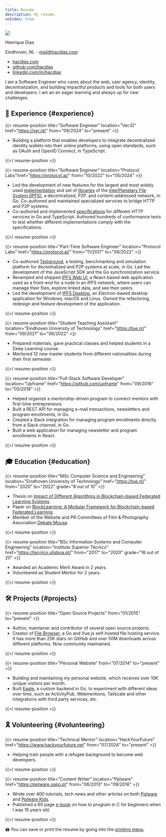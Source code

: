 ```yaml
---
title: Resume
description: My resume.
noIndex: true
---
```


<!--more-->

<div id="resume-header">

  ![](/avatar/512.jpg)

  <div>

  Henrique Dias

  Eindhoven, NL - [mail@hacdias.com](mailto:mail@hacdias.com)

  </div>

  - [hacdias.com](https://hacdias.com)
  - [github.com/hacdias](https://github.com/hacdias)
  - [linkedin.com/in/hacdias](https://www.linkedin.com/in/hacdias/)

</div>

I am a Software Engineer who cares about the web, user agency, identity, decentralization, and building impactful products and tools for both users and developers. I am an an eager learning and always up for new challenges.

## 💼 Experience {#experience}

{{< resume-position 
  title="Software Engineer"
  location="Ver.iD" href="https://ver.id/"
  from="06/2024" to="present" >}}

- Building a platform that enables developers to integrate decentralized identity wallets into their online platforms, using open standards, such as OAuth and OpenID Connect, in TypeScript.

{{</ resume-position >}}

{{< resume-position
  title="Software Engineer"
  location="Protocol Labs"href="https://protocol.ai/"
  from="10/2022" to="05/2024" >}}

- Led the development of new features for the largest and most widely used [implementation](https://github.com/ipfs/kubo) and set of [libraries](https://github.com/ipfs/boxo) of the [InterPlanetary File System (IPFS)](https://ipfs.tech/), a decentralized, P2P, and content-addressed network, in Go. Co-authored and maintained specialized services to bridge HTTP and P2P systems.
- Co-authored and implemented [specifications](https://specs.ipfs.tech/) for different HTTP services in Go and TypeScript. Authored hundreds of conformance tests to test whether different implementations comply with the specifications.

{{</ resume-position >}}

{{< resume-position 
  title="Part-Time Software Engineer" 
  location="Protocol Labs" href="https://protocol.ai/" 
  from="11/2017" to="09/2022" >}}

- Co-authored [Testground](http://testground.ai/), a testing, benchmarking and simulation platform for decentralized and P2P systems at scale, in Go. Led the development of the JavaScript SDK and the Go synchronization service.
- Revamped and shipped [IPFS Web UI](https://github.com/ipfs/ipfs-webui), a React-based web application used as a front-end for a node in an IPFS network, where users can manage their files, explore linked data, and see their peers.
- Led the development of [IPFS Desktop](https://github.com/ipfs/ipfs-desktop), an Electron-based desktop application for Windows, macOS and Linux. Owned the refactoring, redesign and feature development of the application.

{{</ resume-position >}}

{{< resume-position 
  title="Student Teaching Assistant" 
  location="Eindhoven University of Technology" href="https://tue.nl/" 
  from="09/2021" to="06/2022" >}}

- Prepared materials, gave practical classes and helped students in a Deep Learning course.
- Mentored 12 new master students from different nationalities during their first semester.

{{</ resume-position >}}

{{< resume-position 
  title="Full-Stack Software Developer" 
  location="Upframe" href="https://github.com/upframe" 
  from="09/2016" to="05/2018" >}}

- Helped organize a mentorship-driven program to connect mentors with first-time entrepreneurs.
- Built a REST API for managing e-mail transactions, newsletters and program enrollments, in Go.
- Created a Slack integration for managing program enrollments directly from a Slack channel, in Go.
- Built a web application for managing newsletter and program enrollments in React.
<!-- - **In the news**: [Eco](https://eco.sapo.pt/2017/03/21/upframe-ou-o-programa-de-pre-aceleracao-que-a-startup-lisboa-fez-seu/), [Startup Lisboa](https://www.startuplisboa.com/startuplisboanews/upframe-o-novo-programa-de-pr-acelerao-powered-by-startup-lisboa), [Observador](https://observador.pt/2017/03/20/upframe-startup-lisboa-lanca-programa-para-estudantes-e-recem-licenciados/) & [Dinheiro Vivo](https://www.dinheirovivo.pt/fazedores/upframe-startup-lisboa-ajuda-os-fazedores-a-dar-os-primeiros-passos/). -->

{{</ resume-position >}}

## 🎓 Education {#education}

{{< resume-position
  title="MSc Computer Science and Engineering"
  location="Eindhoven University of Technology" href="https://tue.nl/"
  from="2020" to="2022" grade="8 out of 10" >}}

- Thesis on [Impact of Different Algorithms in Blockchain-based Federated Learning Systems](https://hacdias.com/2022/09/07/thesis-blocklearning-framework/).
- Paper on [BlockLearning: A Modular Framework for Blockchain-based Federated Learning](/2023/02/16/paper-blocklearning-framework/).
- Member of the Website and PR Committees of Film & Photography Association [Dekate Mousa](https://dekatemousa.nl/).

{{</ resume-position >}}

{{< resume-position
  title="BSc Information Systems and Computer Engineering"
  location="Instituto Superior Técnico" href="https://tecnico.ulisboa.pt/"
  from="2017" to="2020" grade="16 out of 20" >}}

- Awarded an Academic Merit Award in 2 years.
- Volunteered as Student Mentor for 2 years.

{{</ resume-position >}}

## 🛠️ Projects {#projects}

{{< resume-position
  title="Open Source Projects"
  from="01/2015" to="present" >}}

- Author, maintainer and contributor of several open source projects.
- Creator of [File Browser](https://github.com/filebrowser/filebrowser), a Go and Vue.js self-hosted file hosting service. It has more than 25K stars on GitHub and over 50M downloads across different platforms. Now community maintained.

{{</ resume-position >}}

{{< resume-position
  title="Personal Website"
  from="07/2014" to="present" >}}

- Building and maintaining my personal website, which receives over 10K unique visitors per month.
- Built [Eagle](https://github.com/hacdias/eagle), a custom backend in Go, to experiment with different ideas over time, such as ActivityPub, Webmentions, Tailscale and other integrations with third party services, etc.

{{</ resume-position >}}

## 🎗️ Volunteering {#volunteering}

{{< resume-position
  title="Technical Mentor"
  location="HackYourFuture" href="https://www.hackyourfuture.net"
  from="07/2024" to="present" >}}

- Helping train people with a refugee background to become web developers.

{{</ resume-position >}}

{{< resume-position
  title="Content Writer"
  location="Pplware" href="https://pplware.sapo.pt"
  from="06/2013" to="09/2016" >}}

- Wrote over 400 tutorials, tech news and other articles on both [Pplware](https://pplware.sapo.pt/author/henrique_dias/) and [Pplware Kids](https://kids.pplware.sapo.pt/author/henrique_dias/).
- Published a 60 page [e-book](https://cdn.hacdias.com/media/aprenda-a-programar.pdf) on how to program in C for beginners when I was 15 years old.

{{</ resume-position >}}

<div class='box' id='printing-hint'>
  🖨️ You can save or print the resume by going into the <a href="javascript:print()">printing menu</a>.
</div>

<script>
const params = new URL(document.location).searchParams

if (params.get('photo') === 'false') {
  const header = document.getElementById('resume-header')
  header.style['grid-template-columns'] = 'auto max-content'
  header.querySelector('figure').classList.add('dn')
}

for (const id of params.getAll('hide')) {
  let el = document.getElementById(id)
  el?.classList.add('dn')
  el = el?.nextSibling

  while (el?.classList.contains('resume-position')) {
    el.classList.add('dn')
    el = el.nextSibling
  }
}

for (const id of params.getAll('short')) {
  let el = document.getElementById(id).nextSibling

  while (el?.classList.contains('resume-position')) {
    el.querySelector('ul')?.classList.add('dn')
    el.querySelector('div > small + small')?.classList.add('dn')
    el = el.nextSibling
  }
}
</script>
